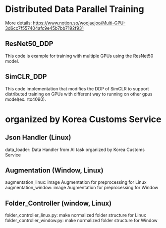 # Distributed Data Parallel Training
More details: https://www.notion.so/woojaejoo/Multi-GPU-3d6cc7f557404afc9e45b7bb7192f931
## ResNet50_DDP
This code is example for training with multiple GPUs using the ResNet50 model.
## SimCLR_DDP
This code implementation that modifies the DDP of SimCLR to support distributed training on GPUs with different way to running on other gpus model(ex. rtx4090).
# organized by Korea Customs Service
## Json Handler (Linux)
data_loader: Data Handler from AI task organized by Korea Customs Service
## Augmentation (Window, Linux)
augmentation_linux: image Augmentation for preprocessing for Linux
augmentation_window: image Augmentation for preprocessing for Window
## Folder_Controller (window, Linux)
folder_controller_linux.py: make normalized folder structure for Linux
folder_controller_window.py: make normalized folder structure for Window

